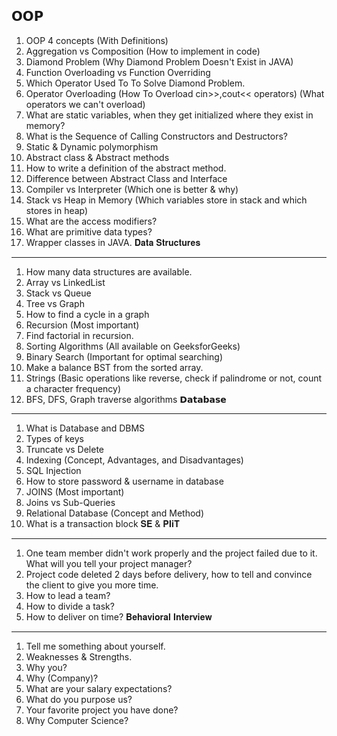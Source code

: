 𝗢𝗢𝗣
--------------
1. OOP 4 concepts (With Definitions)
2. Aggregation vs Composition (How to implement in code)
3. Diamond Problem (Why Diamond Problem Doesn't Exist in JAVA)
4. Function Overloading vs Function Overriding
5. Which Operator Used To To Solve Diamond Problem.
6. Operator Overloading (How To Overload cin>>,cout<< operators) (What operators we can't overload)
7. What are static variables, when they get initialized where they exist in memory?
8. What is the Sequence of Calling Constructors and Destructors?
9. Static & Dynamic polymorphism
10. Abstract class & Abstract methods
11. How to write a definition of the abstract method.
12. Difference between Abstract Class and Interface
13. Compiler vs Interpreter (Which one is better & why)
14. Stack vs Heap in Memory (Which variables store in stack and which stores in heap)
15. What are the access modifiers?
16. What are primitive data types?
17. Wrapper classes in JAVA.
𝐃𝐚𝐭𝐚 𝐒𝐭𝐫𝐮𝐜𝐭𝐮𝐫𝐞𝐬
----------------
1. How many data structures are available.
2. Array vs LinkedList
3. Stack vs Queue
4. Tree vs Graph
5. How to find a cycle in a graph
6. Recursion (Most important)
7. Find factorial in recursion.
8. Sorting Algorithms (All available on GeeksforGeeks)
9. Binary Search (Important for optimal searching)
8. Make a balance BST from the sorted array.
9. Strings (Basic operations like reverse, check if palindrome or not, count a character frequency)
10. BFS, DFS, Graph traverse algorithms
𝗗𝗮𝘁𝗮𝗯𝗮𝘀𝗲
---------
1. What is Database and DBMS
2. Types of keys
3. Truncate vs Delete
4. Indexing (Concept, Advantages, and Disadvantages)
5. SQL Injection
6. How to store password & username in database
7. JOINS (Most important)
8. Joins vs Sub-Queries
9. Relational Database (Concept and Method)
10. What is a transaction block
𝐒𝐄 & 𝐏𝐈𝐢𝐓
----------
1. One team member didn't work properly and the project failed due to it. What will you tell your project manager?
2. Project code deleted 2 days before delivery, how to tell and convince the client to give you more time.
3. How to lead a team?
4. How to divide a task?
5. How to deliver on time?
𝐁𝐞𝐡𝐚𝐯𝐢𝐨𝐫𝐚𝐥 𝐈𝐧𝐭𝐞𝐫𝐯𝐢𝐞𝐰
------------------------
1. Tell me something about yourself.
2. Weaknesses & Strengths.
3. Why you?
4. Why (Company)?
5. What are your salary expectations?
6. What do you purpose us?
7. Your favorite project you have done?
8. Why Computer Science?
